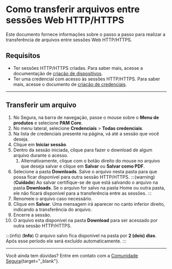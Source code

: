 # Como transferir arquivos entre sessões Web HTTP/HTTPS

Este documento fornece informações sobre o passo a passo para realizar a transferência de arquivos entre sessões Web HTTP/HTTPS.

## Requisitos

* Ter sessões HTTP/HTTPS criadas. Para saber mais, acesse a documentação de [criação de dispositivos](/v4/docs/pt/pam-device-configure-device).
* Ter uma credencial com acesso às sessões HTTP/HTTPS. Para saber mais, acesse o documento de [criação de credenciais](/v4/docs/pt/pam-credential-how-to-set-up-a-credential-in-senhasegura).

***

## Transferir um arquivo

1. No Segura, na barra de navegação, passe o mouse sobre o **Menu de produtos** e selecione **PAM Core**.
2. No menu lateral, selecione **Credenciais** > **Todas credenciais**. 
3. Na lista de credenciais presente na página, vá até a sessão que você deseja.
4. Clique em **Iniciar sessão**.
5. Dentro da sessão iniciada, clique para fazer o download de algum arquivo durante o acesso.
    1. Alternativamente, clique com o botão direito do mouse no arquivo que deseja salvar e clique em **Salvar** ou **Salvar como PDF**.
6. Selecione a pasta **Downloads**. Salve o arquivo nesta pasta para que possa ficar disponível para outra sessão HTTP/HTTPS.
    :::(warning) (**Cuidado**)
    Ao salvar certifique-se de que está salvando o arquivo na pasta **Downloads**. Se o arquivo for salvo na pasta Home ou outra pasta, ele não ficará disponível para a transferência entre as sessões.
    :::
7. Renomeie o arquivo caso necessário.
8. Clique em **Salvar**. Uma mensagem irá aparecer no canto inferior direito, indicando a transferência do arquivo.
9. Encerre a sessão.
10. O arquivo esta disponível na pasta **Download** para ser acessado por outra sessão HTTP/HTTPS.

:::(info) (**Info**)
O arquivo salvo fica disponível na pasta por **2 (dois) dias**. Após esse período ele será excluído automaticamente.
:::


---
Você ainda tem dúvidas? Entre em contato com a [Comunidade Segura](https://community.Segura.io/){target="_blank"}.